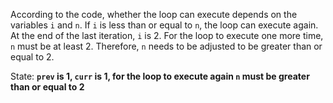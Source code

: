 According to the code, whether the loop can execute depends on the variables `i` and `n`. If `i` is less than or equal to `n`, the loop can execute again. At the end of the last iteration, `i` is 2. For the loop to execute one more time, `n` must be at least 2. Therefore, `n` needs to be adjusted to be greater than or equal to 2.

State: **`prev` is 1, `curr` is 1, for the loop to execute again `n` must be greater than or equal to 2**